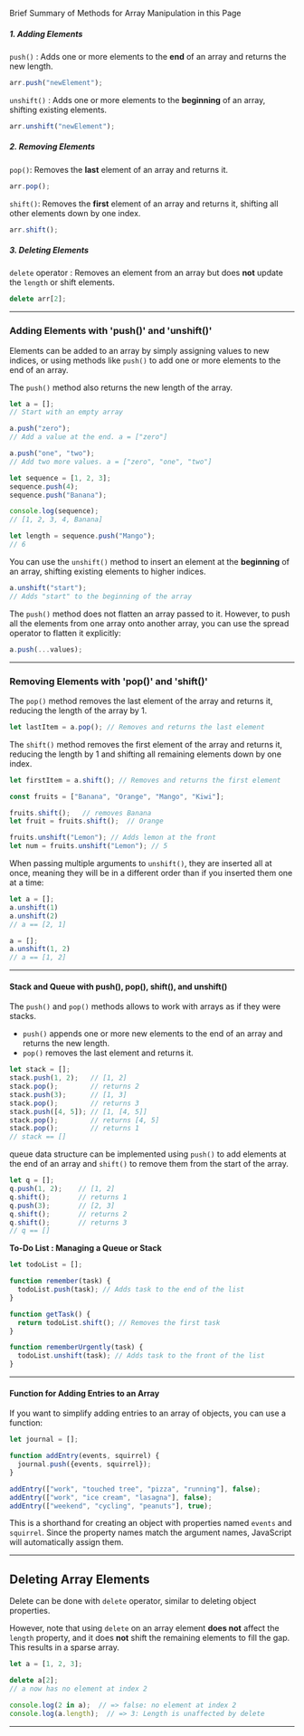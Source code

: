 

Brief Summary of Methods for Array Manipulation in this Page

##### 1. Adding Elements

`push()` : Adds one or more elements to the **end** of an array and returns the new length.
```js
arr.push("newElement");
```

`unshift()` : Adds one or more elements to the **beginning** of an array, shifting existing elements.
```js
arr.unshift("newElement");
```

##### 2. **Removing Elements**

`pop()`: Removes the **last** element of an array and returns it.
```js
arr.pop();
```

`shift()`: Removes the **first** element of an array and returns it, shifting all other elements down by one index.
```js
arr.shift();
```

##### 3. Deleting Elements

`delete` operator : Removes an element from an array but does **not** update the `length` or shift elements.
```js
delete arr[2];
```

____

### Adding Elements with 'push()' and 'unshift()'

Elements can be added to an array by simply assigning values to new indices, or  using methods like `push()` to add one or more elements to the end of an array. 

The `push()` method also returns the new length of the array.

```js
let a = [];
// Start with an empty array

a.push("zero");
// Add a value at the end. a = ["zero"]

a.push("one", "two"); 
// Add two more values. a = ["zero", "one", "two"]
```

```js
let sequence = [1, 2, 3];
sequence.push(4);
sequence.push("Banana");

console.log(sequence);  
// [1, 2, 3, 4, Banana]

let length = sequence.push("Mango");  
// 6
```

You can use the `unshift()` method to insert an element at the **beginning** of an array, shifting existing elements to higher indices.

```js
a.unshift("start"); 
// Adds "start" to the beginning of the array
```

The `push()` method does not flatten an array passed to it. However, to push all the elements from one array onto another array, you can use the spread operator to flatten it explicitly:

```js
a.push(...values);
```

---

### Removing Elements with 'pop()' and 'shift()'

The `pop()` method removes the last element of the array and returns it, reducing the length of the array by 1.

```js
let lastItem = a.pop(); // Removes and returns the last element
```

The `shift()` method removes the first element of the array and returns it, reducing the length by 1 and shifting all remaining elements down by one index.

```js
let firstItem = a.shift(); // Removes and returns the first element
```

```js
const fruits = ["Banana", "Orange", "Mango", "Kiwi"];

fruits.shift();   // removes Banana
let fruit = fruits.shift();  // Orange

fruits.unshift("Lemon"); // Adds lemon at the front
let num = fruits.unshift("Lemon"); // 5
```

When passing multiple arguments to `unshift()`, they are inserted all at once, meaning they will be in a different order than if you inserted them one at a time:

```js
let a = [];
a.unshift(1)
a.unshift(2)
// a == [2, 1]

a = [];
a.unshift(1, 2)
// a == [1, 2]
```

---

#### Stack and Queue with push(), pop(), shift(), and unshift()

The `push()` and `pop()` methods allows to work with arrays as if they were stacks.
- `push()` appends one or more new elements to the end of an array and returns the new length.
- `pop()` removes the last element and returns it.

```js
let stack = [];
stack.push(1, 2);   // [1, 2]
stack.pop();        // returns 2
stack.push(3);      // [1, 3]
stack.pop();        // returns 3
stack.push([4, 5]); // [1, [4, 5]]
stack.pop();        // returns [4, 5]
stack.pop();        // returns 1
// stack == []
```

queue data structure can be implemented using `push()` to add elements at the end of an array and `shift()` to remove them from the start of the array.

```js
let q = [];
q.push(1, 2);    // [1, 2]
q.shift();       // returns 1
q.push(3);       // [2, 3]
q.shift();       // returns 2
q.shift();       // returns 3
// q == []
```

**To-Do List : Managing a Queue or Stack**

```js
let todoList = [];

function remember(task) {
  todoList.push(task); // Adds task to the end of the list
}

function getTask() {
  return todoList.shift(); // Removes the first task
}

function rememberUrgently(task) {
  todoList.unshift(task); // Adds task to the front of the list
}
```

---

#### Function for Adding Entries to an Array

If you want to simplify adding entries to an array of objects, you can use a function:

```js
let journal = [];

function addEntry(events, squirrel) {
  journal.push({events, squirrel});
}

addEntry(["work", "touched tree", "pizza", "running"], false);
addEntry(["work", "ice cream", "lasagna"], false);
addEntry(["weekend", "cycling", "peanuts"], true);
```

This is a shorthand for creating an object with properties named `events` and `squirrel`. Since the property names match the argument names, JavaScript will automatically assign them.

---

## Deleting Array Elements

Delete can be done with `delete` operator, similar to deleting object properties.

However, note that using `delete` on an array element **does not** affect the `length` property, and it does **not** shift the remaining elements to fill the gap. This results in a sparse array.

```js
let a = [1, 2, 3];

delete a[2];
// a now has no element at index 2

console.log(2 in a);  // => false: no element at index 2
console.log(a.length);  // => 3: Length is unaffected by delete
```

---

